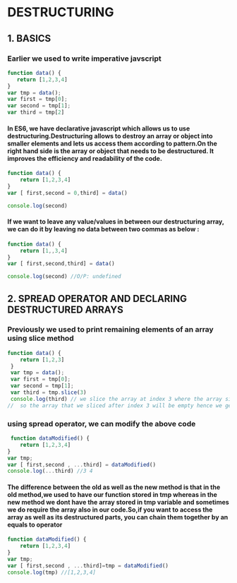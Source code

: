 # DESTRUCTURING
 
 ## 1. BASICS
 ### Earlier we used to write imperative javscript

 ```javascript
 function data() {
    return [1,2,3,4]
}
var tmp = data();
var first = tmp[0];
var second = tmp[1];
var third = tmp[2]
 ```

#### In ES6, we have declarative javascript which allows us to use destructuring.Destructuring allows to destroy an array or object into smaller elements and lets us access them according to pattern.On the right hand side is the array or object that needs to be destructured. It improves the efficiency and readability of the code.

```javascript
function data() {
    return [1,2,3,4]
}
var [ first,second = 0,third] = data()

console.log(second)
```

#### If we want to leave any value/values in between our destructuring array, we can do it by leaving no data between two commas as below :
```javascript
function data() {
    return [1,,3,4]
}
var [ first,second,third] = data()

console.log(second) //O/P: undefined
```

## 2. SPREAD OPERATOR AND DECLARING DESTRUCTURED ARRAYS
### Previously we used to print remaining elements of an array using slice method
```javascript
function data() {
    return [1,2,3]
 }
 var tmp = data();
 var first = tmp[0];
 var second = tmp[1];
 var third = tmp.slice(3)
 console.log(third) // we slice the array at index 3 where the array size itself is three
//  so the array that we sliced after index 3 will be empty hence we get empty array as an output.
```

### using spread operator, we can modify the above code
```javascript
 function dataModified() {
    return [1,2,3,4]
}
var tmp;
var [ first,second , ...third] = dataModified()
console.log(...third) //3 4
```
#### The difference between the old as well as the new method is that in the old method,we used to have our function stored in tmp whereas in the new method we dont have the array stored in tmp variable and sometimes we do require the array also in our code.So,if you want to access the array as well as its destructured parts, you can chain them together by an equals to operator
```js
function dataModified() {
    return [1,2,3,4]
}
var tmp;
var [ first,second , ...third]=tmp = dataModified()
console.log(tmp) //[1,2,3,4]
```

